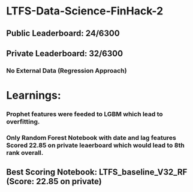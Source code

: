 # LTFS-Data-Science-FinHack-2
## Public Leaderboard: 24/6300
## Private Leaderboard: 32/6300
### No External Data (Regression Approach)
# Learnings:

### Prophet features were feeded to LGBM which lead to overfitting.
### Only Random Forest Notebook with date and lag features Scored 22.85 on private leaerboard which would lead to 8th rank overall.

## Best Scoring Notebook: LTFS_baseline_V32_RF (Score: 22.85 on private)
